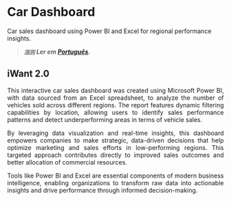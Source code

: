 # Car Dashboard


Car sales dashboard using Power BI and Excel for regional performance insights.

<!--more-->

> ***🇧🇷 Ler em [Português](http://karinagante.github.io/pt-br/car-dashboard/).***

## iWant 2.0

<p align="justify">This interactive car sales dashboard was created using Microsoft Power BI, with data sourced from an Excel spreadsheet, to analyze the number of vehicles sold across different regions. The report features dynamic filtering capabilities by location, allowing users to identify sales performance patterns and detect underperforming areas in terms of vehicle sales.</p>

<p align="justify">By leveraging data visualization and real-time insights, this dashboard empowers companies to make strategic, data-driven decisions that help optimize marketing and sales efforts in low-performing regions. This targeted approach contributes directly to improved sales outcomes and better allocation of commercial resources.</p>

<p align="justify">Tools like Power BI and Excel are essential components of modern business intelligence, enabling organizations to transform raw data into actionable insights and drive performance through informed decision-making.</p>
